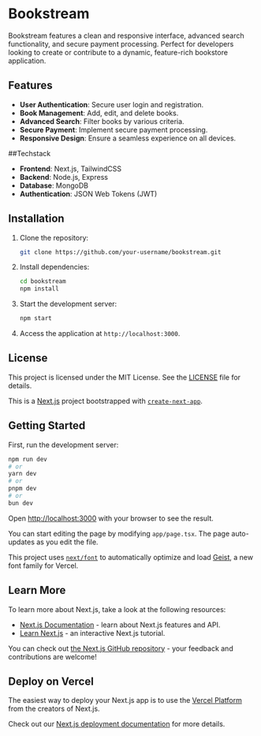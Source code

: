 # Bookstream

Bookstream features a clean and responsive interface, advanced search functionality, and secure payment processing. Perfect for developers looking to create or contribute to a dynamic, feature-rich bookstore application.

## Features

- **User Authentication**: Secure user login and registration.
- **Book Management**: Add, edit, and delete books.
- **Advanced Search**: Filter books by various criteria.
- **Secure Payment**: Implement secure payment processing.
- **Responsive Design**: Ensure a seamless experience on all devices.

##Techstack

- **Frontend**: Next.js, TailwindCSS
- **Backend**: Node.js, Express
- **Database**: MongoDB
- **Authentication**: JSON Web Tokens (JWT)

## Installation

1. Clone the repository:
   ```bash
   git clone https://github.com/your-username/bookstream.git
   ```

2. Install dependencies:
   ```bash
   cd bookstream
   npm install
   ```

3. Start the development server:
   ```bash
   npm start
   ```

4. Access the application at `http://localhost:3000`.

## License

This project is licensed under the MIT License. See the [LICENSE](LICENSE) file for details.    

This is a [Next.js](https://nextjs.org) project bootstrapped with [`create-next-app`](https://nextjs.org/docs/app/api-reference/cli/create-next-app).

## Getting Started

First, run the development server:

```bash
npm run dev
# or
yarn dev
# or
pnpm dev
# or
bun dev
```

Open [http://localhost:3000](http://localhost:3000) with your browser to see the result.

You can start editing the page by modifying `app/page.tsx`. The page auto-updates as you edit the file.

This project uses [`next/font`](https://nextjs.org/docs/app/building-your-application/optimizing/fonts) to automatically optimize and load [Geist](https://vercel.com/font), a new font family for Vercel.

## Learn More

To learn more about Next.js, take a look at the following resources:

- [Next.js Documentation](https://nextjs.org/docs) - learn about Next.js features and API.
- [Learn Next.js](https://nextjs.org/learn) - an interactive Next.js tutorial.

You can check out [the Next.js GitHub repository](https://github.com/vercel/next.js) - your feedback and contributions are welcome!

## Deploy on Vercel

The easiest way to deploy your Next.js app is to use the [Vercel Platform](https://vercel.com/new?utm_medium=default-template&filter=next.js&utm_source=create-next-app&utm_campaign=create-next-app-readme) from the creators of Next.js.

Check out our [Next.js deployment documentation](https://nextjs.org/docs/app/building-your-application/deploying) for more details.
